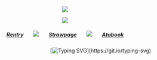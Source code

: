 ⠀<div align="center">


![](https://komarev.com/ghpvc/?username=broccolights&color=29d0b6&style=plastic&label=v1s1tors!!!!)


![](https://files.catbox.moe/zj6ua8.png)

##### [Rentry](https://rentry.co/FujiwaranoMoku)ㅤㅤ![](https://files.catbox.moe/2fcbsg.png)ㅤㅤ[Strawpage](https://medangel.straw.page/)ㅤㅤ![](https://files.catbox.moe/2fcbsg.png)ㅤㅤ[Atabook](https://greed.atabook.org/)

ㅤㅤㅤㅤㅤㅤㅤㅤㅤㅤㅤㅤㅤㅤ⠀[![Typing SVG](https://readme-typing-svg.demolab.com?font=Jaro&size=16&pause=1000&color=29D0B6&width=435&lines=sign+my+strawpage%E2%A0%80%26%E2%A0%80atabook%E2%A0%80!)](https://git.io/typing-svg)

